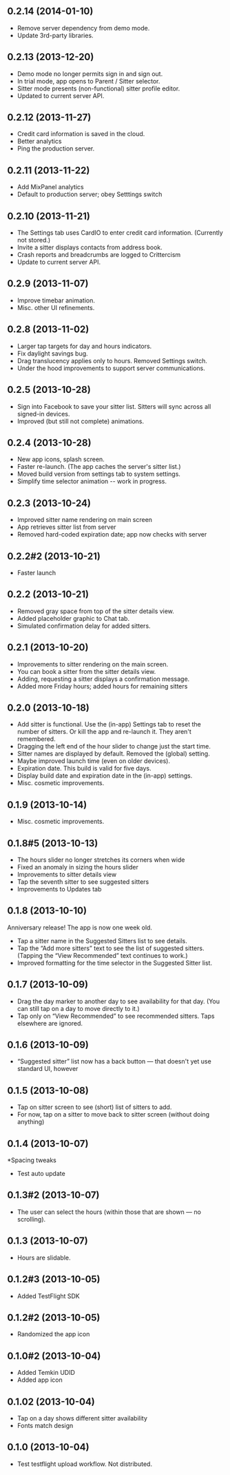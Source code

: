 ## 0.2.14 (2014-01-10)
* Remove server dependency from demo mode.
* Update 3rd-party libraries.

## 0.2.13 (2013-12-20)
* Demo mode no longer permits sign in and sign out.
* In trial mode, app opens to Parent / Sitter selector.
* Sitter mode presents (non-functional) sitter profile editor.
* Updated to current server API.

## 0.2.12 (2013-11-27)
* Credit card information is saved in the cloud.
* Better analytics
* Ping the production server.

## 0.2.11 (2013-11-22)
* Add MixPanel analytics
* Default to production server; obey Setttings switch

## 0.2.10 (2013-11-21)
* The Settings tab uses CardIO to enter credit card information. (Currently not stored.)
* Invite a sitter displays contacts from address book.
* Crash reports and breadcrumbs are logged to Crittercism
* Update to current server API.

## 0.2.9 (2013-11-07)
* Improve timebar animation.
* Misc. other UI refinements.

## 0.2.8 (2013-11-02)
* Larger tap targets for day and hours indicators.
* Fix daylight savings bug.
* Drag translucency applies only to hours. Removed Settings switch.
* Under the hood improvements to support server communications.

## 0.2.5 (2013-10-28)
* Sign into Facebook to save your sitter list. Sitters will sync across all signed-in devices.
* Improved (but still not complete) animations.

## 0.2.4 (2013-10-28)
* New app icons, splash screen.
* Faster re-launch. (The app caches the server's sitter list.)
* Moved build version from settings tab to system settings.
* Simplify time selector animation -- work in progress.

## 0.2.3 (2013-10-24)
* Improved sitter name rendering on main screen
* App retrieves sitter list from server
* Removed hard-coded expiration date; app now checks with server

## 0.2.2#2 (2013-10-21)
* Faster launch

## 0.2.2 (2013-10-21)
* Removed gray space from top of the sitter details view.
* Added placeholder graphic to Chat tab.
* Simulated confirmation delay for added sitters.

## 0.2.1 (2013-10-20)
* Improvements to sitter rendering on the main screen.
* You can book a sitter from the sitter details view.
* Adding, requesting a sitter displays a confirmation message.
* Added more Friday hours; added hours for remaining sitters

## 0.2.0 (2013-10-18)
* Add sitter is functional.
Use the (in-app) Settings tab to reset the number of sitters.
Or kill the app and re-launch it. They aren't remembered.
* Dragging the left end of the hour slider to change just the start time.
* Sitter names are displayed by default. Removed the (global) setting.
* Maybe improved launch time (even on older devices).
* Expiration date. This build is valid for five days.
* Display build date and expiration date in the (in-app) settings.
* Misc. cosmetic improvements.

## 0.1.9 (2013-10-14)
* Misc. cosmetic improvements.

## 0.1.8#5 (2013-10-13)
* The hours slider no longer stretches its corners when wide
* Fixed an anomaly in sizing the hours slider
* Improvements to sitter details view
* Tap the seventh sitter to see suggested sitters
* Improvements to Updates tab

## 0.1.8 (2013-10-10)
Anniversary release! The app is now one week old.
* Tap a sitter name in the Suggested Sitters list to see details.
* Tap the “Add more sitters” text to see the list of suggested sitters. (Tapping the “View Recommended” text continues to work.)
* Improved formatting for the time selector in the Suggested Sitter list.

## 0.1.7 (2013-10-09)
* Drag the day marker to another day to see availability for that day. (You can still tap on a day to move directly to it.)
* Tap only on “View Recommended” to see recommended sitters. Taps elsewhere are ignored.

## 0.1.6 (2013-10-09)
* “Suggested sitter” list now has a back button — that doesn't yet use standard UI, however

## 0.1.5 (2013-10-08)
* Tap on sitter screen to see (short) list of sitters to add.
* For now, tap on a sitter to move back to sitter screen (without doing anything)

## 0.1.4 (2013-10-07)
*Spacing tweaks
* Test auto update

## 0.1.3#2 (2013-10-07)
* The user can select the hours (within those that are shown — no scrolling).

## 0.1.3 (2013-10-07)
* Hours are slidable.

## 0.1.2#3 (2013-10-05)
* Added TestFlight SDK

## 0.1.2#2 (2013-10-05)
* Randomized the app icon

## 0.1.0#2 (2013-10-04)
* Added Temkin UDID
* Added app icon

## 0.1.02 (2013-10-04)
* Tap on a day shows different sitter availability
* Fonts match design

## 0.1.0 (2013-10-04)
* Test testflight upload workflow. Not distributed.

